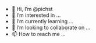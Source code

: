- 👋 Hi, I’m @pichst
- 👀 I’m interested in ...
- 🌱 I’m currently learning ...
- 💞️ I’m looking to collaborate on ...
- 📫 How to reach me ...

<!---
pichst/pichst is a ✨ special ✨ repository because its `README.md` (this file) appears on your GitHub profile.
You can click the Preview link to take a look at your changes.
--->


